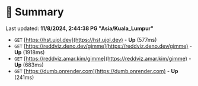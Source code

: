 # 📖 Summary
Last updated: **11/8/2024, 2:44:38 PG "Asia/Kuala_Lumpur"**

- `GET` [https://hst.ujol.dev](https://hst.ujol.dev) - **Up** (577ms)
- `GET` [https://reddviz.deno.dev/gimme](https://reddviz.deno.dev/gimme) - **Up** (1918ms)
- `GET` [https://reddviz.amar.kim/gimme](https://reddviz.amar.kim/gimme) - **Up** (683ms)
- `GET` [https://dumb.onrender.com](https://dumb.onrender.com) - **Up** (241ms)

